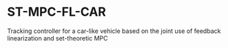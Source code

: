 # ST-MPC-FL-CAR
Tracking controller for a car-like vehicle based on the joint use of feedback linearization and set-theoretic MPC
